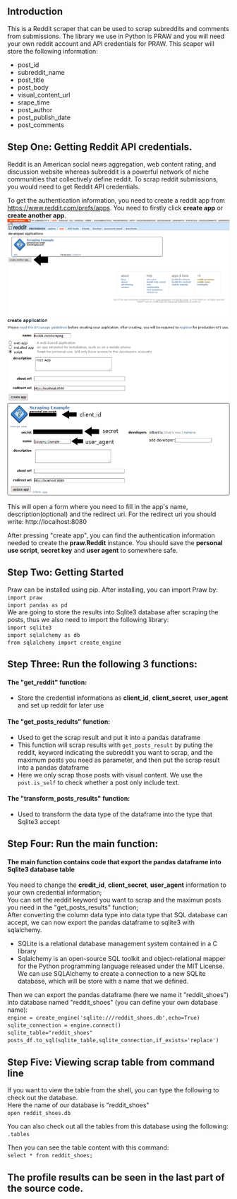 ## Introduction
This is a Reddit scraper that can be used to scrap subreddits and comments from submissions.
The library we use in Python is PRAW and you will need your own reddit account and API credentials for PRAW.
This scaper will store the following information:
* post_id
* subreddit_name
* post_title
* post_body
* visual_content_url
* srape_time
* post_author
* post_publish_date
* post_comments

## Step One: Getting Reddit API credentials. 
Reddit is an American social news aggregation, web content rating, and discussion website whereas subreddit is a powerful network of niche communities that collectively define reddit. To scrap reddit submissions, you would need to get Reddit API credentials. 

To get the authentication information, you need to create a reddit app from https://www.reddit.com/prefs/apps.
You need to firstly click **create app** or **create another app**.
![Alt text](Instruction_picture/createApp.png)
![Alt text](Instruction_picture/CreateAppInfo.png)
![Alt text](Instruction_picture/Reddit_Credentials.png)

This will open a form where you need to fill in the app's name, description(optional) and the redirect uri. For the redirect uri you should write: http://localhost:8080

After pressing "create app", you can find the authentication information needed to create the **praw.Reddit** instance. You should save the **personal use script**, **secret key** and **user agent** to somewhere safe.

## Step Two: Getting Started
Praw can be installed using pip. After installing, you can import Praw by: <br />
`import praw` <br /> 
`import pandas as pd` <br />
We are going to store the results into Sqlite3 database after scraping the posts, thus we also need to import the following library: <br />
`import sqlite3` <br />
`import sqlalchemy as db` <br />
`from sqlalchemy import create_engine` <br />

## Step Three: Run the following 3 functions:
#### The "get_reddit" function:
* Store the credential informations as **client_id**, **client_secret**, **user_agent** and set up reddit for later use <br />

#### The "get_posts_redults" function:
* Used to get the scrap result and put it into a pandas dataframe
* This function will scrap results with `get_posts_result` by puting the reddit, keyword indicating the subreddit you want to scrap, and the maximum posts you need as parameter, and then put the scrap result into a pandas dataframe
* Here we only scrap those posts with visual content. We use the `post.is_self` to check whether a post only include text. <br />

#### The "transform_posts_results" function:
* Used to transform the data type of the dataframe into the type that Sqlite3 accept

## Step Four: Run the main function:
#### The main function contains code that export the pandas dataframe into Sqlite3 database table
You need to change the **credit_id**,  **client_secret**, **user_agent** information to your own credential information; <br />
You can set the reddit keyword you want to scrap and the maximun posts you need in the "get_posts_results" function; <br />
After converting the column data type into data type that SQL database can accept, we can now export the pandas dataframe to sqlite3 with sqlalchemy. <br />
* SQLite is a relational database management system contained in a C library
* Sqlalchemy is an open-source SQL toolkit and object-relational mapper for the Python programming language released under the MIT License. We can use SQLAlchemy to create a connection to a new SQLite database, which will be store with a name that we defined.

Then we can export the pandas dataframe (here we name it "reddit_shoes") into database named "reddit_shoes" (you can define your own database name): <br />
`engine = create_engine('sqlite:///reddit_shoes.db',echo=True)` <br />
`sqlite_connection = engine.connect()` <br />
`sqlite_table="reddit_shoes"`<br />
`posts_df.to_sql(sqlite_table,sqlite_connection,if_exists='replace')`<br />

## Step Five: Viewing scrap table from command line
If you want to view the table from the shell, you can type the following to check out the database. <br />
Here the name of our database is "reddit_shoes" <br />
`open reddit_shoes.db` <br />

You can also check out all the tables from this database using the following: <br />
`.tables`<br />

Then you can see the table content with this command: <br />
`select * from reddit_shoes;`



## The profile results can be seen in the last part of the source code.



